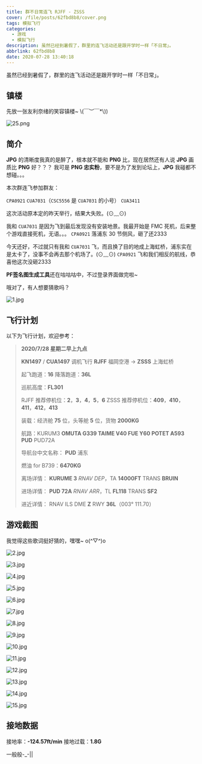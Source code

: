 ```yaml
---
title: 群不日常连飞 RJFF - ZSSS
cover: /file/posts/62fbd8b8/cover.png
tags: 模拟飞行
categories:
  - 游戏
  - 模拟飞行
description: 虽然已经到暑假了，群里的连飞活动还是跟开学时一样「不日常」。
abbrlink: 62fbd8b8
date: 2020-07-28 13:40:18
---
```


虽然已经到暑假了，群里的连飞活动还是跟开学时一样「不日常」。

## 镇楼

先放一张友利奈绪的笑容镇楼~ \\(￣︶￣*\\))

![25.png](https://i.loli.net/2020/07/27/cyaMldqV4GsLBFb.png)

## 简介

**JPG** 的清晰度我真的是醉了，根本就不能和 **PNG** 比，现在居然还有人说 **JPG** 画质比 **PNG** 好？？？
我可是 **PNG 忠实粉**，要不是为了发到论坛上，**JPG** 我碰都不想碰。。。

本次群连飞参加群友：

`CPA0921`
`CUA7031`（`CSC5556` 是 `CUA7031` 的小号）
`CUA3411`

这次活动原本定的昨天举行，结果大失败。(⊙﹏⊙)

我和 `CUA7031` 是因为飞到最后发现没有安装地景。我最开始是 FMC 死机，后来整个游戏直接死机，无语。。。
`CPA0921` 落浦东 30 节侧风，砸了还2333

今天还好，不过就只有我和 `CUA7031` 飞，而且换了目的地成上海虹桥，浦东实在是太卡了，没事不会再去那个机场了。(⊙﹏⊙)
`CPA0921` 飞和我们相反的航线，恭喜他这次没砸2333

**PF签名图生成工具**还在咕咕咕中，不过登录界面做完啦~

哦对了，有人想要猜歌吗？

![1.jpg](https://i.loli.net/2020/07/28/5OUeCiGyzp9EIuS.jpg)

## 飞行计划

以下为飞行计划，欢迎参考：

> **2020/7/28 星期二早上九点**
> 
> **KN1497** / **CUA1497** 调机飞行
> **RJFF** 福岡空港 -> **ZSSS** 上海虹桥
> 
> 起飞跑道：**16**
> 降落跑道：**36L**
> 
> 巡航高度：**FL301**
> 
> RJFF 推荐停机位：**2**，**3**，**4**，**5**，**6**
> ZSSS 推荐停机位：**409**，**410**，**411**，**412**，**413**
> 
> 装载：经济舱 **75** 位，头等舱 **5** 位，货物 **2000KG**
> 
> 航路：KURUM3 **OMUTA G339 TAIME V40 FUE Y60 POTET A593 PUD** PUD72A
> 
> 导航台中文名称：
> **PUD** 浦东
> 
> 燃油 for B739：**6470KG**
> 
> 离场详情：
> **KURUME 3** *RNAV DEP*，TA **14000FT**
> TRANS **BRUIN**
> 
> 进场详情：
> **PUD 72A** *RNAV ARR*，TL **FL118**
> TRANS **SF2**
> 
> 进近详情：
> RNAV ILS DME **Z** RWY **36L**（003° 111.70）

## 游戏截图

我觉得这些歌词挺好猜的，嘿嘿~ o(^▽^)o

![2.jpg](https://i.loli.net/2020/07/28/Xmv6BMPF8C4deo5.jpg)

![3.jpg](https://i.loli.net/2020/07/28/TUniasjePKtb9Aq.jpg)

![4.jpg](https://i.loli.net/2020/07/28/hwFeK1Y73MzEg8r.jpg)

![5.jpg](https://i.loli.net/2020/07/28/YT7choU2xCAjEmt.jpg)

![6.jpg](https://i.loli.net/2020/07/28/aKiQBdeRh3zjsgE.jpg)

![7.jpg](https://i.loli.net/2020/07/28/CQkdztnT3N7Eygi.jpg)

![8.jpg](https://i.loli.net/2020/07/28/VF4sDyYWk2Ov8Zi.jpg)

![9.jpg](https://i.loli.net/2020/07/28/A18t93IekfdXNhO.jpg)

![10.jpg](https://i.loli.net/2020/07/28/xh3w7qiS2ygHLM4.jpg)

![11.jpg](https://i.loli.net/2020/07/28/ECKL8QSBbAemrwf.jpg)

![12.jpg](https://i.loli.net/2020/07/28/1d6nUA7BtT5VOlW.jpg)

![13.jpg](https://i.loli.net/2020/07/28/gDFPudlMmqJGf14.jpg)

![14.jpg](https://i.loli.net/2020/07/28/NX1WbmOoC7P5fi4.jpg)

![15.jpg](https://i.loli.net/2020/07/28/EMwbkUj9ATgBxsr.jpg)

## 接地数据

接地率：**\-124.57ft/min**
接地过载：**1.8G**

一般般-_-||
